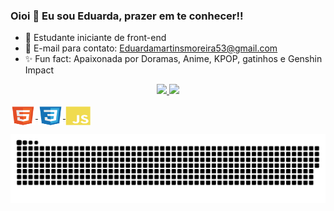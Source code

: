 ### Oioi 🍒 Eu sou Eduarda, prazer em te conhecer!!

- 🔭 Estudante iniciante de front-end
- 💬 E-mail para contato: Eduardamartinsmoreira53@gmail.com
- ✨ Fun fact: Apaixonada por Doramas, Anime, KPOP, gatinhos e Genshin Impact 

<div align="center">
  <a href="https://github.com/Whoeduma">
  <img height="180em" src="https://github-readme-stats.vercel.app/api?username=Whoeduma&show_icons=true&theme=buefy&include_all_commits=true&count_private=true"/>
  <img height="180em" src="https://github-readme-stats.vercel.app/api/top-langs/?username=Whoeduma&layout=compact&langs_count=7&theme=buefy"/>
</div>
<div style="display: inline_block"><br>
  <img align="center" alt="Rafa-HTML" height="30" width="40" src="https://raw.githubusercontent.com/devicons/devicon/master/icons/html5/html5-original.svg">
  <img align="center" alt="Rafa-CSS" height="30" width="40" src="https://raw.githubusercontent.com/devicons/devicon/master/icons/css3/css3-original.svg">
  <img align="center" alt="Rafa-Js" height="30" width="40" src="https://raw.githubusercontent.com/devicons/devicon/master/icons/javascript/javascript-plain.svg">
  </div>

  ![Snake animation](https://github.com/Whoeduma/Whoeduma/blob/output/github-contribution-grid-snake.svg)
 

  
